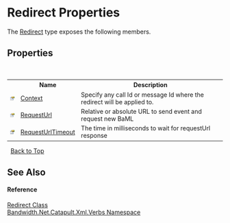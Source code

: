 ﻿# Redirect Properties
 

The <a href ="T_Bandwidth_Net_Catapult_Xml_Verbs_Redirect.md">Redirect</a> type exposes the following members.


## Properties
&nbsp;<table><tr><th></th><th>Name</th><th>Description</th></tr><tr><td>![Public property](media/pubproperty.gif "Public property")</td><td><a href ="P_Bandwidth_Net_Catapult_Xml_Verbs_Redirect_Context.md">Context</a></td><td>
Specify any call Id or message Id where the redirect will be applied to.</td></tr><tr><td>![Public property](media/pubproperty.gif "Public property")</td><td><a href ="P_Bandwidth_Net_Catapult_Xml_Verbs_Redirect_RequestUrl.md">RequestUrl</a></td><td>
Relative or absolute URL to send event and request new BaML</td></tr><tr><td>![Public property](media/pubproperty.gif "Public property")</td><td><a href ="P_Bandwidth_Net_Catapult_Xml_Verbs_Redirect_RequestUrlTimeout.md">RequestUrlTimeout</a></td><td>
The time in milliseconds to wait for requestUrl response</td></tr></table>&nbsp;
<a href="#redirect-properties">Back to Top</a>

## See Also


#### Reference
<a href ="T_Bandwidth_Net_Catapult_Xml_Verbs_Redirect.md">Redirect Class</a><br /><a href ="N_Bandwidth_Net_Catapult_Xml_Verbs.md">Bandwidth.Net.Catapult.Xml.Verbs Namespace</a><br />